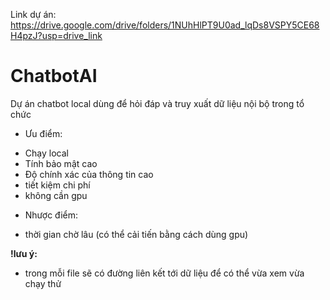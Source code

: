 Link dự án: https://drive.google.com/drive/folders/1NUhHlPT9U0ad_lqDs8VSPY5CE68H4pzJ?usp=drive_link
# ChatbotAI
Dự án chatbot local dùng để hỏi đáp và truy xuất dữ liệu nội bộ trong tổ chức
- Ưu điểm:
+ Chạy local
+ Tính bảo mật cao
+ Độ chính xác của thông tin cao
+ tiết kiệm chi phí
+ không cần gpu
- Nhược điểm:
+ thời gian chờ lâu (có thể cải tiến bằng cách dùng gpu)

**!lưu ý:**
- trong mỗi file sẽ có đường liên kết tới dữ liệu để có thể vừa xem vừa chạy thử
